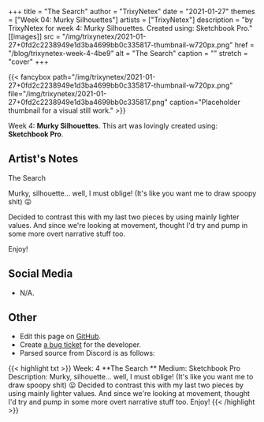 +++
title =       "The Search"
author =      "TrixyNetex"
date =        "2021-01-27"
themes =      ["Week 04: Murky Silhouettes"]
artists =     ["TrixyNetex"]
description = "by TrixyNetex for week 4: Murky Silhouettes. Created using: Sketchbook Pro."
[[images]]
      src = "/img/trixynetex/2021-01-27+0fd2c2238949e1d3ba4699bb0c335817-thumbnail-w720px.png"
      href = "/blog/trixynetex-week-4-4be9"
      alt = "The Search"
      caption = ""
      stretch = "cover"
+++

{{< fancybox path="/img/trixynetex/2021-01-27+0fd2c2238949e1d3ba4699bb0c335817-thumbnail-w720px.png" file="/img/trixynetex/2021-01-27+0fd2c2238949e1d3ba4699bb0c335817.png" caption="Placeholder thumbnail for a visual still work." >}}


Week 4: **Murky Silhouettes**. This art was lovingly created using: **Sketchbook Pro**.

## Artist's Notes

The Search 

Murky, silhouette... well, I must oblige! (It's like you want me to draw spoopy shit) 😛

Decided to contrast this with my last two pieces by using mainly lighter values. And since we're looking at movement, thought I'd try and pump in some more overt narrative stuff too.

Enjoy!

## Social Media

- N/A.

## Other

- Edit this page on [GitHub](https://github.com/teaminkling/web-refresh/edit/main/content/blog/trixynetex-week-4-4be9.md).
- Create [a bug ticket](https://github.com/teaminkling/web-refresh/issues/new?assignees=&labels=bug&template=problem-report.md&title=) for the developer.
- Parsed source from Discord is as follows:

{{< highlight txt >}}
Week: 4
**The Search **
Medium: Sketchbook Pro
Description: Murky, silhouette... well, I must oblige! (It's like you want me to draw spoopy shit) 😛
Decided to contrast this with my last two pieces by using mainly lighter values. And since we're looking at movement, thought I'd try and pump in some more overt narrative stuff too.
Enjoy!
{{< /highlight >}}